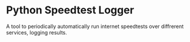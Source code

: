 # Python Speedtest Logger
 A tool to periodically automatically run internet speedtests over diffrerent services, logging results. 
